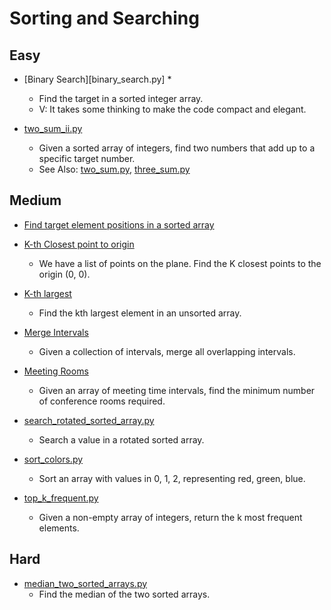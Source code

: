 Sorting and Searching
=====================

## Easy

+ [Binary Search][binary_search.py] *
  - Find the target in a sorted integer array.
  - V: It takes some thinking to make the code compact and elegant.

+ [two_sum_ii.py](two_sum_ii.py)
  - Given a sorted array of integers, find two numbers that add up to a specific target number.
  - See Also: [two_sum.py](../string_array/two_sum.py), [three_sum.py](../string_array/three_sum.py)


## Medium

+ [Find target element positions in a sorted array](find-first-and-last-position-of-element-in-sorted-array.py)

+ [K-th Closest point to origin](k_closest_points.py)
  - We have a list of points on the plane.  Find the K closest points to the origin (0, 0).

+ [K-th largest](kth_largest.py)
  - Find the kth largest element in an unsorted array.

+ [Merge Intervals](merge_intervals.py)
  - Given a collection of intervals, merge all overlapping intervals.

+ [Meeting Rooms](meeting_rooms_ii.py)
  - Given an array of meeting time intervals, find the minimum number of conference rooms required.

+ [search_rotated_sorted_array.py](search_rotated_sorted_array.py)
  - Search a value in a rotated sorted array.

+ [sort_colors.py](sort_colors.py)
  - Sort an array with values in 0, 1, 2, representing red, green, blue.

+ [top_k_frequent.py](top_k_frequent.py)
  - Given a non-empty array of integers, return the k most frequent elements.


## Hard

+ [median_two_sorted_arrays.py](median_two_sorted_arrays.py)
  - Find the median of the two sorted arrays.

